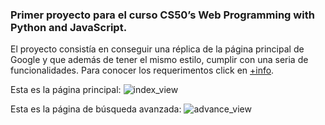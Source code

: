 <h3>Primer proyecto para el curso CS50’s Web Programming with Python and JavaScript.</h3>


El proyecto consistía en conseguir una réplica de la página principal de Google y que además de tener el mismo estilo,
cumplir con una seria de funcionalidades. Para conocer los requerimentos click en [+info](https://cs50.harvard.edu/web/2020/projects/0/search/ "Harvard University"). 

Esta es la página principal:
![index_view](https://user-images.githubusercontent.com/71573508/102703571-16049b80-4236-11eb-82a2-b6104bc017d3.PNG "Página principal")

Esta es la página de búsqueda avanzada:
![advance_view](https://user-images.githubusercontent.com/71573508/102703652-3da83380-4237-11eb-8fa0-98a4c38d1456.PNG "Búsqueda avanzada")
